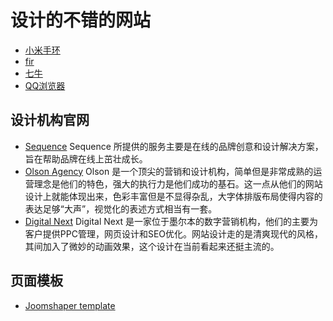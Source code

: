 # 设计的不错的网站
* [小米手环](http://www.mi.com/shouhuan/#home)
* [fir](http://fir.im/)
* [七牛](http://www.qiniu.com/)
* [QQ浏览器](http://browser.qq.com/index_m.html)

## 设计机构官网
* [Sequence](http://www.sequence.co.uk/) Sequence 所提供的服务主要是在线的品牌创意和设计解决方案，旨在帮助品牌在线上茁壮成长。
* [Olson Agency](http://www.olson.com/) Olson 是一个顶尖的营销和设计机构，简单但是非常成熟的运营理念是他们的特色，强大的执行力是他们成功的基石。这一点从他们的网站设计上就能体现出来，色彩丰富但是不显得杂乱，大字体排版布局使得内容的表达足够“大声”，视觉化的表述方式相当有一套。
* [Digital Next](https://www.digital-next.com.au/) Digital Next 是一家位于墨尔本的数字营销机构，他们的主要为客户提供PPC管理，网页设计和SEO优化。网站设计走的是清爽现代的风格，其间加入了微妙的动画效果，这个设计在当前看起来还挺主流的。


## 页面模板
* [Joomshaper template](https://www.joomshaper.com/joomla-templates)
